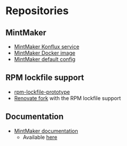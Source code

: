 # Repositories

## MintMaker

- [MintMaker Konflux service](https://github.com/konflux-ci/mintmaker)
- [MintMaker Docker image](https://github.com/konflux-ci/mintmaker-renovate-image)
- [MintMaker default config](https://github.com/redhat-appstudio/infra-deployments/blob/main/components/mintmaker/base/renovate-config.yaml)

## RPM lockfile support

- [rpm-lockfile-prototype](https://github.com/konflux-ci/rpm-lockfile-prototype)
- [Renovate fork](https://github.com/redhat-exd-rebuilds/renovate) with the RPM lockfile support

## Documentation

- [MintMaker documentation](https://github.com/redhat-exd-rebuilds/mintmaker-docs)
    - Available [here](https://redhat-exd-rebuilds.github.io/mintmaker-docs/)
